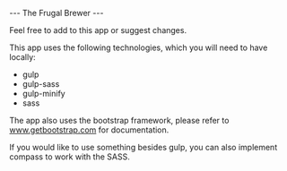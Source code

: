 --- The Frugal Brewer ---

Feel free to add to this app or suggest changes.

This app uses the following technologies, which you will need to have locally:

* gulp
* gulp-sass
* gulp-minify
* sass

The app also uses the bootstrap framework, please refer to www.getbootstrap.com for documentation.

If you would like to use something besides gulp, you can also implement compass to work with the SASS.
